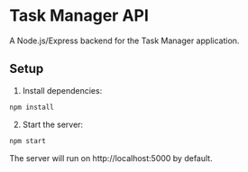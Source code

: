 # Task Manager API

A Node.js/Express backend for the Task Manager application.

## Setup

1. Install dependencies:
```bash
npm install
```

2. Start the server:
```bash
npm start
```

The server will run on http://localhost:5000 by default.
